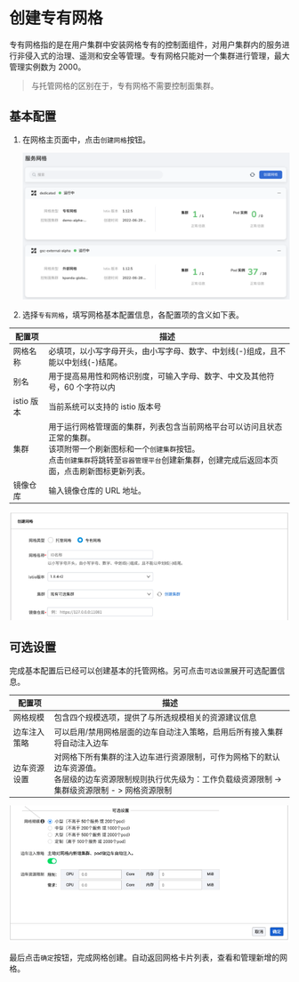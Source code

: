 # 创建专有网格

专有网格指的是在用户集群中安装网格专有的控制面组件，对用户集群内的服务进行非侵入式的治理、遥测和安全等管理。专有网格只能对一个集群进行管理，最大管理实例数为 2000。

> 与托管网格的区别在于，专有网格不需要控制面集群。

## 基本配置

1. 在网格主页面中，点击`创建网格`按钮。

    ![专有网格](../../images/servicemesh01.png)

2. 选择`专有网格`，填写网格基本配置信息，各配置项的含义如下表。

| 配置项           | 描述                                                         |
| ---------------- | ------------------------------------------------------------ |
| 网格名称         | 必填项，以小写字母开头，由小写字母、数字、中划线(-)组成，且不能以中划线(-)结尾。                        |
| 别名| 用于提高易用性和网格识别度，可输入字母、数字、中文及其他符号，60 个字符以内 |
| istio 版本        | 当前系统可以支持的 istio 版本号                            |
| 集群       | 用于运行网格管理面的集群，列表包含当前网格平台可以访问且状态正常的集群。<br />该项附带一个刷新图标和一个`创建集群`按钮。<br />点击`创建集群`将跳转至`容器管理平台`创建新集群，创建完成后返回本页面，点击刷新图标更新列表。 |
| 镜像仓库         | 输入镜像仓库的 URL 地址。                             |

![基本配置](../../images/servicemesh03.png)

## 可选设置

完成基本配置后已经可以创建基本的托管网格。另可点击`可选设置`展开可选配置信息。

| 配置项       | 描述                                                         |
| ------------ | ------------------------------------------------------------ |
| 网格规模     | 包含四个规模选项，提供了与所选规模相关的资源建议信息         |
| 边车注入策略 | 可以启用/禁用网格层面的边车自动注入策略，启用后所有接入集群将自动注入边车 |
| 边车资源设置 | 对网格下所有集群的注入边车进行资源限制，可作为网格下的默认边车资源值。<br />各层级的边车资源限制规则执行优先级为：工作负载级资源限制 -> 集群级资源限制 - > 网格资源限制 |

![可选设置](../../images/servicemesh03-1.png)

最后点击`确定`按钮，完成网格创建。自动返回网格卡片列表，查看和管理新增的网格。
